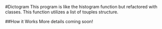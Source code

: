 <snippet>
#Dictogram
This program is like the histogram function but refactored with classes. This function utilizes a list of touples structure.

##How it Works
More details coming soon!
</snippet>
